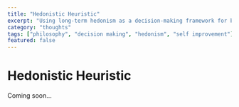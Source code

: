 ```yaml
---
title: "Hedonistic Heuristic"
excerpt: "Using long-term hedonism as a decision-making framework for becoming the person you want to be."
category: "thoughts"
tags: ["philosophy", "decision making", "hedonism", "self improvement"]
featured: false
---
```


# Hedonistic Heuristic

Coming soon...
